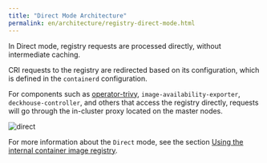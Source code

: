 ```yaml
---
title: "Direct Mode Architecture"
permalink: en/architecture/registry-direct-mode.html
---
```


In Direct mode, registry requests are processed directly, without intermediate caching.

CRI requests to the registry are redirected based on its configuration, which is defined in the `containerd` configuration.

For components such as [operator-trivy](/modules/operator-trivy/), `image-availability-exporter`, `deckhouse-controller`, and others that access the registry directly, requests will go through the in-cluster proxy located on the master nodes.

<!--- Source: mermaid code from docs/internal/DIRECT.md --->
![direct](../images/registry-module/direct-en.png)

For more information about the `Direct` mode, see the section [Using the internal container image registry](../admin/configuration/registry/internal.html).
